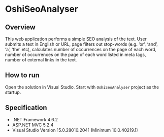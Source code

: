 # OshiSeoAnalyser

## Overview
This web application performs a simple SEO analysis of the text. User submits a text in English or URL, page filters out stop-words (e.g. ‘or’, ‘and’, ‘a’, ‘the’ etc), calculates number of occurrences on the page of each word, number of occurrences on the page of each word listed in meta tags, number of external links in the text.

## How to run 
Open the solution in Visual Studio. Start with `OshiSeoAnalyser` project as the startup.

## Specification
- .NET Framework 4.6.2
- ASP.NET MVC 5.2.4
- Visual Studio Version 15.0.28010.2041 (Minimum 10.0.40219.1)
